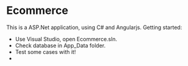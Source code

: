 # Ecommerce
This is a ASP.Net application, using C# and Angularjs.
Getting started:
- Use Visual Studio, open Ecommerce.sln.
- Check database in App_Data folder.
- Test some cases with it!
- 
